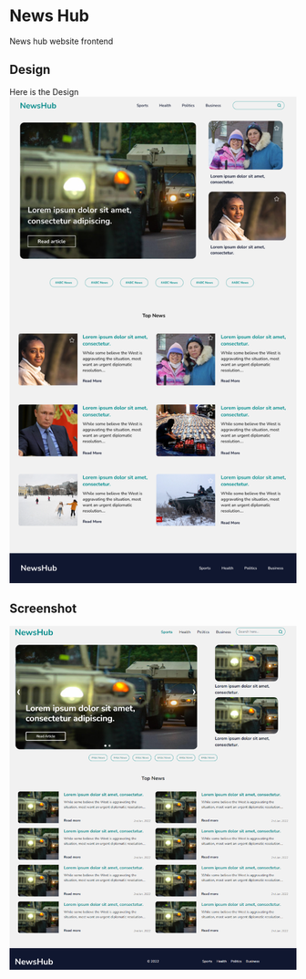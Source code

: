 # News Hub
News hub website frontend 

## Design
Here is the Design
![Design](./images/design.png)

## Screenshot
![Screenshot](./images/screenshot.png)